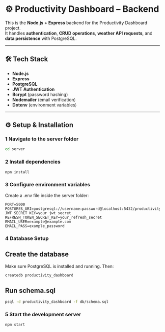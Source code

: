 # ⚙️ Productivity Dashboard – Backend

This is the **Node.js + Express** backend for the Productivity Dashboard project.  
It handles **authentication**, **CRUD operations**, **weather API requests**, and **data persistence** with PostgreSQL.

---

## 🛠 Tech Stack

- **Node.js**
- **Express**
- **PostgreSQL**
- **JWT Authentication**
- **Bcrypt** (password hashing)
- **Nodemailer** (email verification)
- **Dotenv** (environment variables)

---

## ⚙️ Setup & Installation

### 1 Navigate to the server folder

```bash
cd server
```
### 2 Install dependencies

```bash
npm install
```
### 3 Configure environment variables
Create a .env file inside the server folder:
```plaintext
PORT=5000
POSTGRES_URI=postgresql://username:password@localhost:5432/productivity_dashboard
JWT_SECRET_KEY=your_jwt_secret
REFRESH_TOKEN_SECRET_KEY=your_refresh_secret
EMAIL_USER=example@example.com
EMAIL_PASS=example_password
```
### 4 Database Setup
## Create the database
Make sure PostgreSQL is installed and running. Then:
```bash
createdb productivity_dashboard
```
## Run schema.sql
```bash
psql -d productivity_dashboard -f db/schema.sql
```

### 5 Start the development server
```bash
npm start
```

